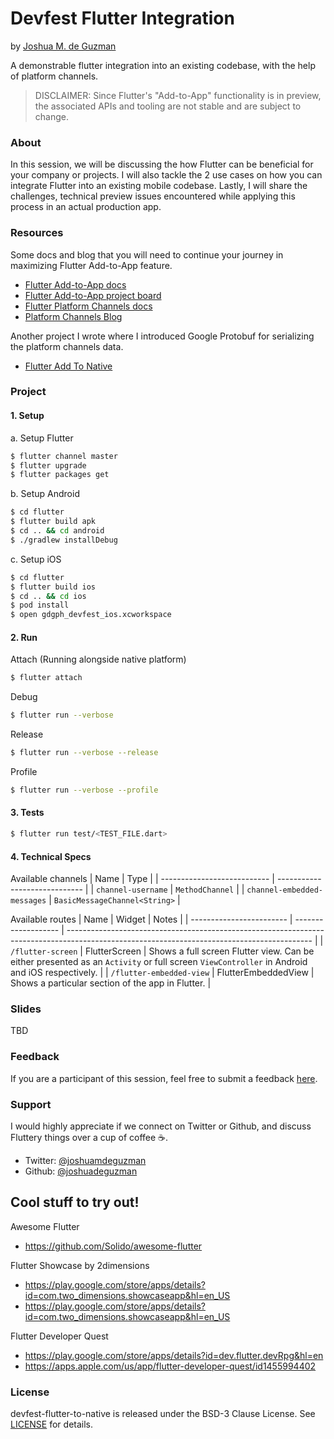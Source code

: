 # Devfest Flutter Integration
by [Joshua M. de Guzman](https://joshdeguzman.com)

A demonstrable flutter integration into an existing codebase, with the help of platform channels.

> DISCLAIMER: Since Flutter's "Add-to-App" functionality is in preview, the associated APIs and tooling are not stable and are subject to change.

### About

In this session, we will be discussing the how Flutter can be beneficial for your company or projects. I will also tackle the 2 use cases on how you can integrate Flutter into an existing mobile codebase. Lastly, I will share the challenges, technical preview issues encountered while applying this process in an actual production app.

### Resources

Some docs and blog that you will need to continue your journey in maximizing Flutter Add-to-App feature.
- [Flutter Add-to-App docs](https://github.com/flutter/flutter/wiki/Add-Flutter-to-existing-apps)
- [Flutter Add-to-App project board](http://github.com/flutter/flutter/projects/28)
- [Flutter Platform Channels docs](https://flutter.dev/docs/development/platform-integration/platform-channels)
- [Platform Channels Blog](https://medium.com/flutter/flutter-platform-channels-ce7f540a104e)

Another project I wrote where I introduced Google Protobuf for serializing the platform channels data.
- [Flutter Add To Native](https://github.com/joshuadeguzman/flutter-examples/tree/master/flutter-add-to-native)
  

### Project

#### 1. Setup

a. Setup Flutter

```bash
$ flutter channel master
$ flutter upgrade
$ flutter packages get
```

b. Setup Android

```bash
$ cd flutter
$ flutter build apk
$ cd .. && cd android
$ ./gradlew installDebug
```

c. Setup iOS

```bash
$ cd flutter
$ flutter build ios
$ cd .. && cd ios
$ pod install
$ open gdgph_devfest_ios.xcworkspace
```

#### 2. Run

Attach (Running alongside native platform)

```bash
$ flutter attach
```

Debug

```bash
$ flutter run --verbose
```

Release

```bash
$ flutter run --verbose --release
```

Profile

```bash
$ flutter run --verbose --profile
```

#### 3. Tests

```bash
$ flutter run test/<TEST_FILE.dart>
```

#### 4. Technical Specs

Available channels
| Name                        | Type                          |
| --------------------------- | ----------------------------- |
| `channel-username`          | `MethodChannel`               |
| `channel-embedded-messages` | `BasicMessageChannel<String>` |

Available routes
| Name                     | Widget              | Notes                                                                                                                                       |
| ------------------------ | ------------------- | ------------------------------------------------------------------------------------------------------------------------------------------- |
| `/flutter-screen`        | FlutterScreen       | Shows a full screen Flutter view. Can be either presented as an `Activity` or full screen `ViewController` in Android and iOS respectively. |
| `/flutter-embedded-view` | FlutterEmbeddedView | Shows a particular section of the app in Flutter.                                                                                           |

### Slides

TBD

### Feedback

If you are a participant of this session, feel free to submit a feedback [here](http://bit.ly/2rcOIQh).

### Support

I would highly appreciate if we connect on Twitter or Github, and discuss Fluttery things over a cup of coffee ☕.
* Twitter: [@joshuamdeguzman](https://twitter.com/joshuamdeguzman)
* Github: [@joshuadeguzman](https://github.com/joshuadeguzman)

## Cool stuff to try out!
Awesome Flutter
* https://github.com/Solido/awesome-flutter

Flutter Showcase by 2dimensions
* https://play.google.com/store/apps/details?id=com.two_dimensions.showcaseapp&hl=en_US
* https://play.google.com/store/apps/details?id=com.two_dimensions.showcaseapp&hl=en_US

Flutter Developer Quest
* https://play.google.com/store/apps/details?id=dev.flutter.devRpg&hl=en
* https://apps.apple.com/us/app/flutter-developer-quest/id1455994402

### License

devfest-flutter-to-native is released under the BSD-3 Clause License. See [LICENSE](https://github.com/joshuadeguzman/devfest-flutter-to-native/blob/master/LICENSE) for details.